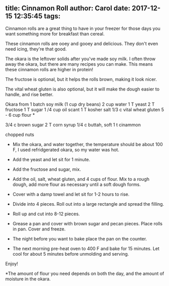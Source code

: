 title: Cinnamon Roll
author: Carol
date: 2017-12-15 12:35:45
tags:
---
Cinnamon rolls are a great thing to have in your freezer for those days you want something more for breakfast than cereal.  

These cinnamon rolls are ooey and gooey and delicious.  They don't even need icing, they're that good.  

The okara is the leftover solids after you've made soy milk.  I often throw away the okara, but there are many recipes you can make.  This means these cinnamon rolls are higher in protein!  

The fructose is optional, but it helps the rolls brown, making it look nicer.  

The vital wheat gluten is also optional, but it will make the dough easier to handle, and rise better.  



Okara from 1 batch soy milk (1 cup dry beans)
2 cup water
1 T yeast
2 T fructose
1 T sugar
1 /4 cup oil
scant 1 T kosher salt
1/3 c vital wheat gluten
5 - 6 cup flour *

3/4 c brown sugar
2 T corn syrup
1/4 c buttah, soft
1 t cinammon

chopped nuts

- Mix the okara, and  water together, the temperature should be about 100 F, I used refridgerated okara, so my water was hot.  
- Add the yeast and let sit for 1 minute.
- Add the fructose and sugar, mix.  
- Add the oil, salt, wheat gluten, and 4 cups of flour.  Mix to a rough dough, add more flour as necessary until a soft dough forms.  
- Cover with a damp towel and let sit for 1-2 hours to rise.  
- Divide into 4 pieces.  Roll out into a large rectangle and spread the filling.  
- Roll up and cut into 8-12 pieces.  
- Grease a pan and cover with brown sugar and pecan pieces.  Place rolls in pan.  Cover and freeze.  

- The night before you want to bake place the pan on the counter.  
- The next morning pre-heat oven to 400 F and bake for 15 minutes.  Let cool for about 5 minutes before unmolding and serving.  

Enjoy!



*The amount of flour you need depends on both the day, and the amount of moisture in the okara.  

